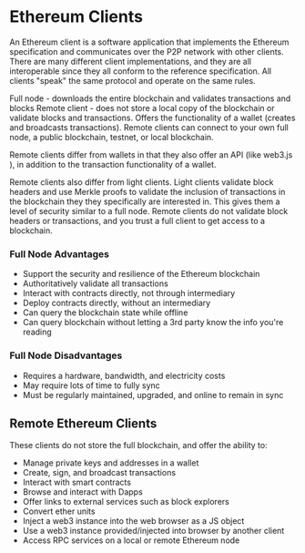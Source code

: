 # Ethereum Clients
An Ethereum client is a software application that implements the Ethereum
specification and communicates over the P2P network with other clients.
There are many different client implementations, and they are all interoperable
since they all conform to the reference specification. All clients "speak"
the same protocol and operate on the same rules.

Full node - downloads the entire blockchain and validates transactions and
blocks
Remote client - does not store a local copy of the blockchain or validate
blocks and transactions. Offers the functionality of a wallet (creates and
broadcasts transactions). Remote clients can connect to your own full node,
a public blockchain, testnet, or local blockchain.

Remote clients differ from wallets in that they also offer an API (like web3.js
), in addition to the transaction functionality of a wallet.

Remote clients also differ from light clients. Light clients validate block
headers and use Merkle proofs to validate the inclusion of transactions in the
blockchain they they specifically are interested in. This gives them a level
of security similar to a full node. Remote clients do not validate block
headers or transactions, and you trust a full client to get access to a
blockchain.

### Full Node Advantages
- Support the security and resilience of the Ethereum blockchain
- Authoritatively validate all transactions
- Interact with contracts directly, not through intermediary
- Deploy contracts directly, without an intermediary
- Can query the blockchain state while offline
- Can query blockchain without letting a 3rd party know the info you're reading

### Full Node Disadvantages
- Requires a hardware, bandwidth, and electricity costs
- May require lots of time to fully sync
- Must be regularly maintained, upgraded, and online to remain in sync

## Remote Ethereum Clients
These clients do not store the full blockchain, and offer the ability to:
- Manage private keys and addresses in a wallet
- Create, sign, and broadcast transactions
- Interact with smart contracts
- Browse and interact with Dapps
- Offer links to external services such as block explorers
- Convert ether units
- Inject a web3 instance into the web browser as a JS object
- Use a web3 instance provided/injected into browser by another client
- Access RPC services on a local or remote Ethereum node


